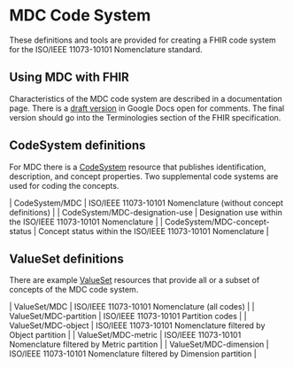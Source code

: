 # MDC Code System

These definitions and tools are provided for creating a FHIR code system for the ISO/IEEE 11073-10101 Nomenclature standard.

## Using MDC with FHIR
Characteristics of the MDC code system are described in a documentation page. There is a [draft version](https://docs.google.com/document/d/1Msh8z6sNCtI2koxf1kpObkmxNcVd6mS_6bTr6JDZOd0/edit?usp=sharing) in Google Docs open for comments. The final version should go into the Terminologies section of the FHIR specification.

## CodeSystem definitions
For MDC there is a [CodeSystem](http://hl7.org/fhir/codesystem.html) resource that publishes identification, description, and concept properties. Two supplemental code systems are used for coding the concepts.

| CodeSystem/MDC | ISO/IEEE 11073-10101 Nomenclature (without concept definitions) |
| CodeSystem/MDC-designation-use | Designation use within the ISO/IEEE 11073-10101 Nomenclature |
| CodeSystem/MDC-concept-status | Concept status within the ISO/IEEE 11073-10101 Nomenclature |

## ValueSet definitions
There are example [ValueSet](http://hl7.org/fhir/valueset.html) resources that provide all or a subset of concepts of the MDC code system.

| ValueSet/MDC | ISO/IEEE 11073-10101 Nomenclature (all codes) |
| ValueSet/MDC-partition | ISO/IEEE 11073-10101 Partition codes |
| ValueSet/MDC-object | ISO/IEEE 11073-10101 Nomenclature filtered by Object partition |
| ValueSet/MDC-metric | ISO/IEEE 11073-10101 Nomenclature filtered by Metric partition |
| ValueSet/MDC-dimension | ISO/IEEE 11073-10101 Nomenclature filtered by Dimension partition |
